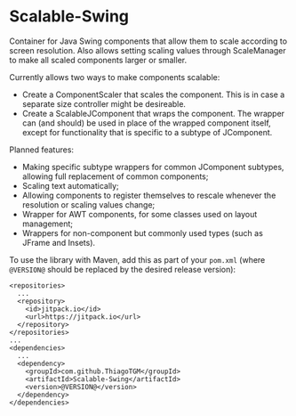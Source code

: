 # Scalable-Swing
Container for Java Swing components that allow them to scale according to screen resolution.
Also allows setting scaling values through ScaleManager to make all scaled components larger or smaller.

Currently allows two ways to make components scalable:

- Create a ComponentScaler that scales the component. This is in case a separate size controller might be desireable.
- Create a ScalableJComponent that wraps the component. The wrapper can (and should) be used in place of the wrapped component itself, except for functionality that is specific to a subtype of JComponent.

Planned features:

- Making specific subtype wrappers for common JComponent subtypes, allowing full replacement of common components;
- Scaling text automatically;
- Allowing components to register themselves to rescale whenever the resolution or scaling values change;
- Wrapper for AWT components, for some classes used on layout management;
- Wrappers for non-component but commonly used types (such as JFrame and Insets).

To use the library with Maven, add this as part of your `pom.xml` (where `@VERSION@` should be replaced by the desired release version):
```
<repositories>
  ...
  <repository>
    <id>jitpack.io</id>
    <url>https://jitpack.io</url>
  </repository>
</repositories>
...
<dependencies>
  ...
  <dependency>
    <groupId>com.github.ThiagoTGM</groupId>
    <artifactId>Scalable-Swing</artifactId>
    <version>@VERSION@</version>
  </dependency>
</dependencies>
```
